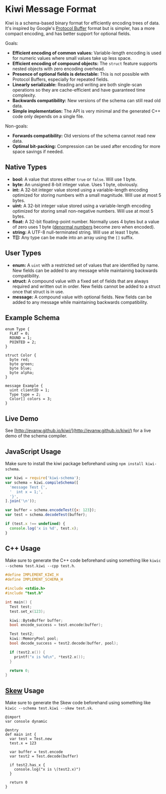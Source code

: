 # Kiwi Message Format

Kiwi is a schema-based binary format for efficiently encoding trees of data.
It's inspired by Google's [Protocol Buffer](https://developers.google.com/protocol-buffers/) format but is simpler, has a more compact encoding, and has better support for optional fields.

Goals:

* **Efficient encoding of common values:** Variable-length encoding is used for numeric values where small values take up less space.
* **Efficient encoding of compound objects:** The `struct` feature supports nested objects with zero encoding overhead.
* **Presence of optional fields is detectable:** This is not possible with Protocol Buffers, especially for repeated fields.
* **Linearly serializable:** Reading and writing are both single-scan operations so they are cache-efficient and have guaranteed time complexity.
* **Backwards compatibility:** New versions of the schema can still read old data.
* **Simple implementation:** The API is very minimal and the generated C++ code only depends on a single file.

Non-goals:

* **Forwards compatibility:** Old versions of the schema cannot read new data.
* **Optimal bit-packing:** Compression can be used after encoding for more space savings if needed.

## Native Types

* **bool:** A value that stores either `true` or `false`. Will use 1 byte.
* **byte:** An unsigned 8-bit integer value. Uses 1 byte, obviously.
* **int:** A 32-bit integer value stored using a variable-length encoding optimized for storing numbers with a small magnitude. Will use at most 5 bytes.
* **uint:** A 32-bit integer value stored using a variable-length encoding optimized for storing small non-negative numbers. Will use at most 5 bytes.
* **float:** A 32-bit floating-point number. Normally uses 4 bytes but a value of zero uses 1 byte ([denormal numbers](https://en.wikipedia.org/wiki/Denormal_number) become zero when encoded).
* **string:** A UTF-8 null-terminated string. Will use at least 1 byte.
* **T[]:** Any type can be made into an array using the `[]` suffix.

## User Types

* **enum:** A `uint` with a restricted set of values that are identified by name. New fields can be added to any message while maintaining backwards compatibility.
* **struct:** A compound value with a fixed set of fields that are always required and written out in order. New fields cannot be added to a struct once that struct is in use.
* **message:** A compound value with optional fields. New fields can be added to any message while maintaining backwards compatibility.

## Example Schema

```
enum Type {
  FLAT = 0;
  ROUND = 1;
  POINTED = 2;
}

struct Color {
  byte red;
  byte green;
  byte blue;
  byte alpha;
}

message Example {
  uint clientID = 1;
  Type type = 2;
  Color[] colors = 3;
}
```

## Live Demo

See [http://evanw.github.io/kiwi/](http://evanw.github.io/kiwi/) for a live demo of the schema compiler.

## JavaScript Usage

Make sure to install the kiwi package beforehand using `npm install kiwi-schema`.

```js
var kiwi = require('kiwi-schema');
var schema = kiwi.compileSchema([
  'message Test {',
  '  int x = 1;',
  '}',
].join('\n'));

var buffer = schema.encodeTest({x: 123});
var test = schema.decodeTest(buffer);

if (test.x !== undefined) {
  console.log('x is %d', test.x);
}
```

## C++ Usage

Make sure to generate the C++ code beforehand using something like `kiwic --schema test.kiwi --cpp test.h`.

```cpp
#define IMPLEMENT_KIWI_H
#define IMPLEMENT_SCHEMA_H

#include <stdio.h>
#include "test.h"

int main() {
  Test test;
  test.set_x(123);

  kiwi::ByteBuffer buffer;
  bool encode_success = test.encode(buffer);

  Test test2;
  kiwi::MemoryPool pool;
  bool decode_success = test2.decode(buffer, pool);

  if (test2.x()) {
    printf("x is %d\n", *test2.x());
  }

  return 0;
}
```

## [Skew](http://skew-lang.org/) Usage

Make sure to generate the Skew code beforehand using something like `kiwic --schema test.kiwi --skew test.sk`.

```
@import
var console dynamic

@entry
def main int {
  var test = Test.new
  test.x = 123

  var buffer = test.encode
  var test2 = Test.decode(buffer)

  if test2.has_x {
    console.log("x is \(test2.x)")
  }

  return 0
}
```
